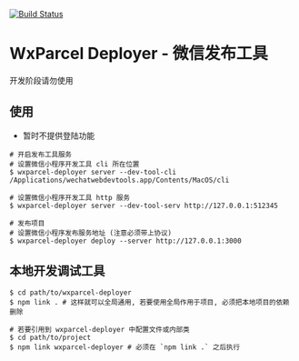 [![Build Status](https://travis-ci.org/wxparcel/wxparcel-deployer.svg?branch=master)](https://travis-ci.org/wxparcel/wxparcel-deployer)

# WxParcel Deployer - 微信发布工具

开发阶段请勿使用


## 使用

* 暂时不提供登陆功能

```
# 开启发布工具服务
# 设置微信小程序开发工具 cli 所在位置
$ wxparcel-deployer server --dev-tool-cli /Applications/wechatwebdevtools.app/Contents/MacOS/cli

# 设置微信小程序开发工具 http 服务
$ wxparcel-deployer server --dev-tool-serv http://127.0.0.1:512345

# 发布项目
# 设置微信小程序发布服务地址 (注意必须带上协议)
$ wxparcel-deployer deploy --server http://127.0.0.1:3000
```

## 本地开发调试工具

```
$ cd path/to/wxparcel-deployer
$ npm link . # 这样就可以全局通用, 若要使用全局作用于项目, 必须把本地项目的依赖删除

# 若要引用到 wxparcel-deployer 中配置文件或内部类
$ cd path/to/project
$ npm link wxparcel-deployer # 必须在 `npm link .` 之后执行
```
